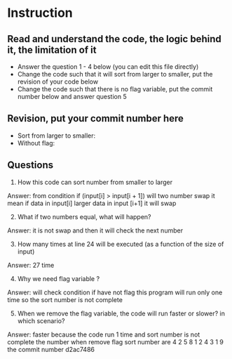 ﻿# Instruction

## Read and understand the code, the logic behind it, the limitation of it
* Answer the question 1 - 4 below (you can edit this file directly)
* Change the code such that it will sort from larger to smaller, put the revision of your code below
* Change the code such that there is no flag variable, put the commit number below and answer question 5 


## Revision, put your commit number here
* Sort from larger to smaller:
* Without flag:

## Questions
1. How this code can sort number from smaller to larger
 
Answer: from condition if (input[i] > input[i + 1]) will two number swap it mean if data in input[i] larger data in input [i+1] it will swap 

2. What if two numbers equal, what will happen? 

Answer: it is not swap and then it will check the next number

3. How many times at line 24 will be executed (as a function of the size of input) 

Answer: 27 time

4. Why we need flag variable ? 

Answer: will check condition if have not flag this program will run only one time so the sort number is not complete

5. When we remove the flag variable, the code will run faster or slower? in which scenario? 

Answer: faster because  the code run 1 time and sort number is not complete
the number when remove flag sort number are 4 2 5 8 1 2 4 3 1 9
the commit number d2ac7486 
